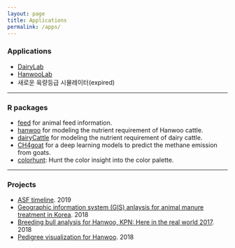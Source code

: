 ```yaml
---
layout: page
title: Applications
permalink: /apps/
---
```


### Applications  
- [DairyLab](https://youngjunna.shinyapps.io/DairyLab-Pro/)   
- [HanwooLab]( https://youngjunna.shinyapps.io/hanwoolab-example/)  
- 새로운 육량등급 시뮬레이터(expired)   
 

--------------

### R packages  
- [feed](https://github.com/adatalab/feed) for animal feed information.   
- [hanwoo](https://github.com/adatalab/hanwoo) for modeling the nutrient requirement of Hanwoo cattle.   
- [dairyCattle](https://github.com/adatalab/dairyCattle) for modeling the nutrient requirement of dairy cattle.
- [CH4goat](https://github.com/adatalab/CH4goat) for a deep learning models to predict the methane emission from goats.  
- [colorhunt](https://github.com/adatalab/colorhunt): Hunt the color insight into the color palette.

--------------

### Projects    
- [ASF timeline](http://adatalab.net/asf-timeline/). 2019    
- [Geographic information system (GIS) anlaysis for animal manure treatment in Korea](https://github.com/YoungjunNa/GIS-livestock-manure.git). 2018  
- [Breeding bull analysis for Hanwoo, KPN: Here in the real world 2017](https://youngjunna.github.io/adatalab/kpn-2017-sample.html). 2018
- [Pedigree visualization for Hanwoo](https://youngjunna.github.io/2018/04/10/kpn-network-full/). 2018  

